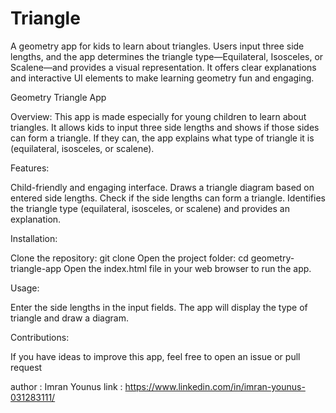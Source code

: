 # Triangle
A geometry app for kids to learn about triangles. Users input three side lengths, and the app determines the triangle type—Equilateral, Isosceles, or Scalene—and provides a visual representation. It offers clear explanations and interactive UI elements to make learning geometry fun and engaging.

Geometry Triangle App

Overview:
This app is made especially for young children to learn about triangles. It allows kids to input three side lengths and shows if those sides can form a triangle. If they can, the app explains what type of triangle it is (equilateral, isosceles, or scalene).

Features:

Child-friendly and engaging interface.
Draws a triangle diagram based on entered side lengths.
Check if the side lengths can form a triangle.
Identifies the triangle type (equilateral, isosceles, or scalene) and provides an explanation.

Installation:

Clone the repository: git clone <repo-link>
Open the project folder: cd geometry-triangle-app
Open the index.html file in your web browser to run the app.

Usage:

Enter the side lengths in the input fields.
The app will display the type of triangle and draw a diagram.

Contributions:

If you have ideas to improve this app, feel free to open an issue or pull request

author : Imran Younus
link : https://www.linkedin.com/in/imran-younus-031283111/
